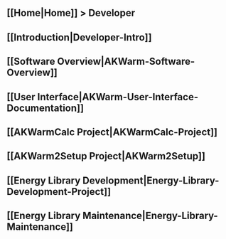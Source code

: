 ## [[Home|Home]] > Developer

## [[Introduction|Developer-Intro]]

## [[Software Overview|AKWarm-Software-Overview]]

## [[User Interface|AKWarm-User-Interface-Documentation]]

## [[AKWarmCalc Project|AKWarmCalc-Project]]

## [[AKWarm2Setup Project|AKWarm2Setup]]

## [[Energy Library Development|Energy-Library-Development-Project]]

## [[Energy Library Maintenance|Energy-Library-Maintenance]]
